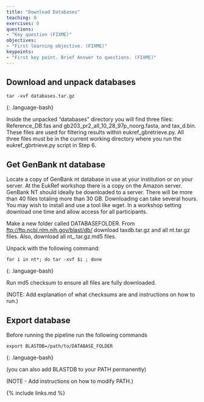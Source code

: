 ```yaml
---
title: "Download Databases"
teaching: 0
exercises: 0
questions:
- "Key question (FIXME)"
objectives:
- "First learning objective. (FIXME)"
keypoints:
- "First key point. Brief Answer to questions. (FIXME)"
---
```


## Download and unpack databases

~~~
tar -xvf databases.tar.gz
~~~
{: .language-bash}

Inside the unpacked “databases” directory you will find three files: Reference_DB.fas and gb203_pr2_all_10_28_97p_noorg.fasta, and tax_d.bin.  These files are used for filtering results within eukref_gbretrieve.py. All three files must be in the current working directory where you run the eukref_gbrtrieve.py script in Step 6.


## Get GenBank nt database

Locate a copy of GenBank nt database in use at your institution or on your server. 
At the EukRef workshop there is a copy on the Amazon server. GenBank NT should ideally be downloaded to a server. There will be more than 40 files totaling more than 30 GB. Downloading can take several hours. You may wish to install and use a tool like wget.  In a workshop setting download one time and allow access for all participants.

Make a new folder called DATABASEFOLDER. From ftp://ftp.ncbi.nlm.nih.gov/blast/db/ download taxdb.tar.gz and all nt.tar.gz files. Also, download all nt_.tar.gz.md5 files.

Unpack with the following command:

~~~
for i in nt*; do tar -xvf $i ; done
~~~
{: .language-bash}

Run md5 checksum to ensure all files are fully downloaded.

(NOTE: Add explanation of what checksums are and instructions on how to run.)

## Export database

Before running the pipeline run the following commands

~~~
export BLASTDB=/path/to/DATABASE_FOLDER
~~~
{: .language-bash}

(you can also add BLASTDB to your PATH permanently)

(NOTE - Add instructions on how to modify PATH.)

{% include links.md %}